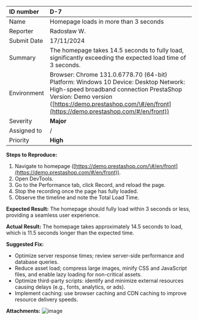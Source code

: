 

| ID number | D-7 |
| :---- | :---- |
| Name | Homepage loads in more than 3 seconds |
| Reporter | Radosław W. |
| Submit Date | 17/11/2024 |
| Summary | The homepage takes 14.5 seconds to fully load, significantly exceeding the expected load time of 3 seconds. |
| Environment | Browser: Chrome 131.0.6778.70 (64-bit) Platform: Windows 10 Device: Desktop Network: High-speed broadband connection PrestaShop Version: Demo version ([https://demo.prestashop.com/\#/en/front](https://demo.prestashop.com/#/en/front))  |
| Severity | **Major** |
| Assigned to | / |
| Priority | **High** |

**Steps to Reproduce:**

1. Navigate to homepage ([https://demo.prestashop.com/\#/en/front](https://demo.prestashop.com/#/en/front)).   
2. Open DevTools.  
3. Go to the Performance tab, click Record, and reload the page.  
4. Stop the recording once the page has fully loaded.  
5. Observe the timeline and note the Total Load Time.

**Expected Result:** The homepage should fully load within 3 seconds or less, providing a seamless user experience.

**Actual Result:** The homepage takes approximately 14.5 seconds to load, which is 11.5 seconds longer than the expected time.

**Suggested Fix:** 

* Optimize server response times; review server-side performance and database queries.  
* Reduce asset load; compress large images, minify CSS and JavaScript files, and enable lazy loading for non-critical assets.  
* Optimize third-party scripts: identify and minimize external resources causing delays (e.g., fonts, analytics, or ads).  
* Implement caching: use browser caching and CDN caching to improve resource delivery speeds.

**Attachments:**
![image](https://d2cxucsjd6xvsd.cloudfront.net/public/team/014f16759dade12d4b9249822f2a05736e0ee69b/attachment/0d088b8c5c71926790b2a30f831de6a39e05684c/37.JPG)
